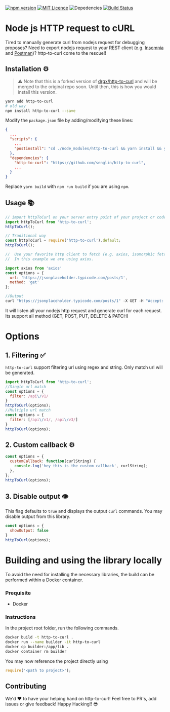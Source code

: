 [![npm version](https://badge.fury.io/js/http-to-curl.svg)](https://badge.fury.io/js/http-to-curl)
[![MIT Licence](https://badges.frapsoft.com/os/mit/mit.svg?v=103)](https://opensource.org/licenses/mit-license.php)
![Depedencies](https://david-dm.org/drgx/http-to-curl.svg)
[![Build Status](https://travis-ci.org/drgx/http-to-curl.svg?branch=master)](https://travis-ci.org/drgx/http-to-curl)

# Node js HTTP request to cURL

Tired to manually generate curl from nodejs request for debugging proposes? Need to export nodejs request to your REST client (e.g. [Insomnia](https://insomnia.rest/) and [Postman](https://www.getpostman.com/))? http-to-curl come to the rescue!!

## Installation ⚙️

> ⚠️ Note that this is a forked version of [drgx/http-to-curl](https://github.com/drgx/http-to-curl) and will be merged to the original repo soon.  Until then, this is how you would install this version.

```sh
yarn add http-to-curl
# old way
npm install http-to-curl --save
```

Modify the `package.json` file by adding/modifying these lines:

```json
{
  ...
  "scripts": {
    ...
    "postinstall": "cd ./node_modules/http-to-curl && yarn install && yarn build"
  },
  "dependencies": {
    "http-to-curl": "https://github.com/senglin/http-to-curl",
    ...
  }
}
```
Replace `yarn build` with `npm run build` if you are using `npm`.

## Usage 📚

```js
// import httpToCurl on your server entry point of your project or code (e.g. server.js / index.js)
import httpToCurl from 'http-to-curl';
httpToCurl();

// Traditional way
const httpToCurl = require('http-to-curl').default;
httpToCurl();

//  Use your favorite http client to fetch (e.g. axios, isomorphic fetch or even vanilla request) all works well with http-to-curl.
//  In this example we are using axios.

import axios from 'axios'
const options = {
  url: 'https://jsonplaceholder.typicode.com/posts/1',
  method: 'get'
};

//Output
curl "https://jsonplaceholder.typicode.com/posts/1" -X GET -H "Accept: application/json, text/plain, */*" -H "User-Agent: axios/0.18.0"
```

It will listen all your nodejs http request and generate curl for each request. Its support all method (GET, POST, PUT, DELETE & PATCH)

# Options

## 1. Filtering ✅

`http-to-curl` support filtering url using regex and string. Only match url will be generated.

```js
import httpToCurl from 'http-to-curl';
//Single url match
const options = {
  filter: /api\/v1/
}
httpToCurl(options);
//Multiple url match
const options = {
  filter: [/api\/v1/, /api\/v3/]
}
httpToCurl(options);
```

## 2. Custom callback ⚙️

```js
const options = {
  customCallback: function(curlString) {
    console.log('hey this is the custom callback', curlString);
  },
};
httpToCurl(options);
```


## 3. Disable output 👁
This flag defaults to `true` and displays the output `curl` commands.  You may disable output from this library.
```js
const options = {
  showOutput: false
}
httpToCurl(options);
```

# Building and using the library locally
To avoid the need for installing the necessary libraries, the build can be performed within a Docker container.

### Prequisite
- Docker

### Instructions
In the project root folder, run the following commands.
```bash
docker build -t http-to-curl .
docker run --name builder -it http-to-curl
docker cp builder:/app/lib .
docker container rm builder
```

You may now reference the project directly using
```js
require('<path to project>');
```

## Contributing

We'd ❤️ to have your helping hand on http-to-curl! Feel free to PR's, add issues or give feedback! Happy Hacking!! 😎